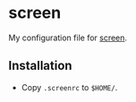 screen
======

My configuration file for [screen](http://www.gnu.org/software/screen/).

Installation
------------

* Copy `.screenrc` to `$HOME/`.
